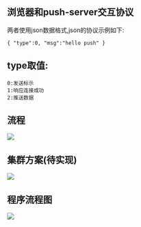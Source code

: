 ## 浏览器和push-server交互协议

两者使用json数据格式,json的协议示例如下:

`
{
    "type":0,
    "msg":"hello push"
}
`

## type取值:
    0:发送标示
    1:响应连接成功
    2:推送数据

## 流程

![](https://github.com/huangll99/h-push/blob/master/doc/push-flow.png)

## 集群方案(待实现)

![](https://github.com/huangll99/h-push/blob/master/doc/push-cluster-flow.png)


## 程序流程图

![](https://github.com/huangll99/h-push/blob/master/doc/code-flow.png)
